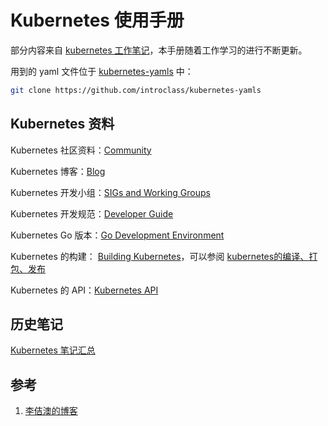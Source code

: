 # Kubernetes 使用手册

部分内容来自 [kubernetes 工作笔记][2]，本手册随着工作学习的进行不断更新。

用到的 yaml 文件位于 [kubernetes-yamls][3] 中：

```sh
git clone https://github.com/introclass/kubernetes-yamls
```

## Kubernetes 资料

Kubernetes 社区资料：[Community](https://github.com/kubernetes/community)

Kubernetes 博客：[Blog](https://kubernetes.io/blog/)

Kubernetes 开发小组：[SIGs and Working Groups](https://github.com/kubernetes/community/blob/master/sig-list.md)

Kubernetes 开发规范：[Developer Guide](https://github.com/kubernetes/community/blob/master/contributors/devel/README.md)

Kubernetes Go 版本：[Go Development Environment](https://github.com/kubernetes/community/blob/master/contributors/devel/development.md#go)

Kubernetes 的构建： [Building Kubernetes](https://github.com/kubernetes/community/blob/master/contributors/devel/development.md)，可以参阅 [kubernetes的编译、打包、发布](https://www.lijiaocn.com/%E9%A1%B9%E7%9B%AE/2017/05/15/Kubernetes-compile.html) 

Kubernetes 的 API：[Kubernetes API](https://kubernetes.io/docs/reference/kubernetes-api/api-index/)


## 历史笔记

[Kubernetes 笔记汇总](https://www.lijiaocn.com/tags/kubernetes.html)

## 参考

1. [李佶澳的博客][1]

[1]: https://www.lijiaocn.com "李佶澳的博客"
[2]: https://www.lijiaocn.com/tags/kubernetes.html "kubernetes工作笔记"
[3]: https://github.com/introclass/kubernetes-yamls 
